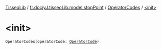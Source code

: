 [TisseoLib](../../index.md) / [fr.docjyJ.tisseoLib.model.stopPoint](../index.md) / [OperatorCodes](index.md) / [&lt;init&gt;](./-init-.md)

# &lt;init&gt;

`OperatorCodes(operatorCode: `[`OperatorCode`](../-operator-code/index.md)`)`